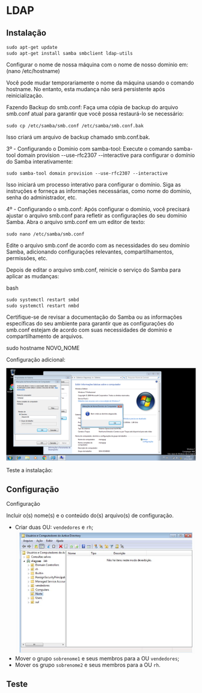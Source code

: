 # LDAP

## Instalação
```
sudo apt-get update
sudo apt-get install samba smbclient ldap-utils

```
Configurar o nome de nossa máquina com o nome de nosso dominio em: (nano /etc/hostname)

Você pode mudar temporariamente o nome da máquina usando o comando hostname. No entanto, esta mudança não será persistente após reinicialização.

Fazendo Backup do smb.conf:
Faça uma cópia de backup do arquivo smb.conf atual para garantir que você possa restaurá-lo se necessário:


`sudo cp /etc/samba/smb.conf /etc/samba/smb.conf.bak`

Isso criará um arquivo de backup chamado smb.conf.bak.

3º - Configurando o Domínio com samba-tool:
Execute o comando samba-tool domain provision --use-rfc2307 --interactive para configurar o domínio do Samba interativamente:

```
sudo samba-tool domain provision --use-rfc2307 --interactive

```
Isso iniciará um processo interativo para configurar o domínio. Siga as instruções e forneça as informações necessárias, como nome do domínio, senha do administrador, etc.

4º - Configurando o smb.conf:
Após configurar o domínio, você precisará ajustar o arquivo smb.conf para refletir as configurações do seu domínio Samba. Abra o arquivo smb.conf em um editor de texto:


`sudo nano /etc/samba/smb.conf`

Edite o arquivo smb.conf de acordo com as necessidades do seu domínio Samba, adicionando configurações relevantes, compartilhamentos, permissões, etc.

Depois de editar o arquivo smb.conf, reinicie o serviço do Samba para aplicar as mudanças:

bash
```
sudo systemctl restart smbd
sudo systemctl restart nmbd

```

Certifique-se de revisar a documentação do Samba ou as informações específicas do seu ambiente para garantir que as configurações do smb.conf estejam de acordo com suas necessidades de domínio e compartilhamento de arquivos.


sudo hostname NOVO_NOME

Configuração adicional:


![img](../images/dominio-win7.png)

Teste a instalação:



## Configuração

Configuração

Incluir o(s) nome(s) e o conteúdo do(s) arquivo(s) de configuração.

- Criar duas OU: `vendedores` e `rh`;
![vendedores](../images/rhVendedores.png)
- Mover o grupo `sobrenome1` e seus membros para a OU `vendedores`;
- Mover os grupo `sobrenome2` e seus membros para a OU `rh`.

## Teste


